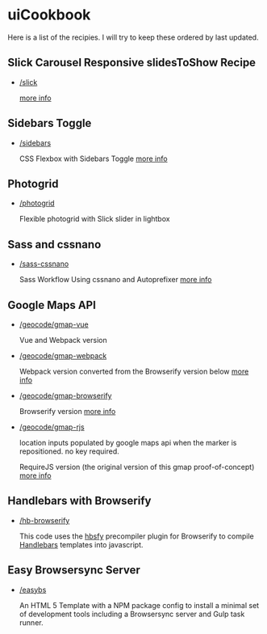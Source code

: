 # uiCookbook

Here is a list of the recipies. I will try to keep these ordered by last updated.

## Slick Carousel Responsive slidesToShow Recipe

*   [/slick](/slick)

    [more info](https://jimfrenette.com/2019/04/slick-carousel-responsive-slides-to-show/ "Blog post")

## Sidebars Toggle

*	[/sidebars](/sidebars)

    CSS Flexbox with Sidebars Toggle [more info](https://jimfrenette.com/2018/09/css-flexbox-with-sidebars-toggle/ "Blog post")

## Photogrid

*	[/photogrid](/photogrid)

	Flexible photogrid with Slick slider in lightbox

## Sass and cssnano

*	[/sass-cssnano](/sass-cssnano)

    Sass Workflow Using cssnano and Autoprefixer [more info](https://jimfrenette.com/2018/01/webpack-3-sass-cssnano-autoprefixer-workflow-2/ "Blog post")

## Google Maps API

* 	[/geocode/gmap-vue](/geocode/gmap-vue)

	Vue and Webpack version

* 	[/geocode/gmap-webpack](/geocode/gmap-webpack)

	Webpack version converted from the Browserify version below
    [more info](https://jimfrenette.com/2017/03/google-maps-api-with-webpack/ "Blog post")

* 	[/geocode/gmap-browserify](/geocode/gmap-browserify)

	Browserify version [more info](https://jimfrenette.com/2016/03/google-maps-api-with-browserify/ "Blog post")

* 	[/geocode/gmap-rjs](/geocode/gmap-rjs)

    location inputs populated by google maps api when the marker is repositioned. no key required.

    RequireJS version (the original version of this gmap proof-of-concept)
	[more info](https://jimfrenette.com/2015/11/googlemap-requirejs/ "Blog post")    

## Handlebars with Browserify

*   [/hb-browserify](/hb-browserify)

	This code uses the [hbsfy](https://github.com/epeli/node-hbsfy) precompiler plugin for Browserify to compile [Handlebars](http://handlebarsjs.com/) templates into javascript.

## Easy Browsersync Server

*   [/easybs](/easybs)

    An HTML 5 Template with a NPM package config to install a minimal set of development tools including a Browsersync server and Gulp task runner.
